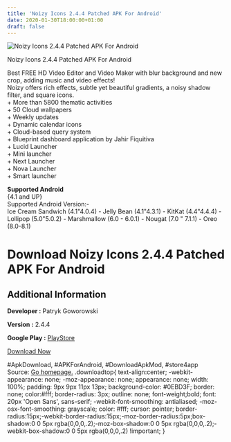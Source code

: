 ```yaml
---
title: 'Noizy Icons 2.4.4 Patched APK For Android'
date: 2020-01-30T18:00:00+01:00
draft: false
---
```


![Noizy Icons 2.4.4 Patched APK For Android](https://i2.wp.com/apkhome.net/wp-content/uploads/2018/12/Noizy-Icons-2.4.4.png "Noizy Icons 2.4.4 Patched APK For Android")

  

Noizy Icons 2.4.4 Patched APK For Android

Best FREE HD Video Editor and Video Maker with blur background and new crop, adding music and video effects!  
Noizy offers rich effects, subtle yet beautiful gradients, a noisy shadow filter, and square icons.  
\+ More than 5800 thematic activities  
\+ 50 Cloud wallpapers  
\+ Weekly updates  
\+ Dynamic calendar icons  
\+ Cloud-based query system  
\+ Blueprint dashboard application by Jahir Fiquitiva  
\+ Lucid Launcher  
\+ Mini launcher  
\+ Next Launcher  
\+ Nova Launcher  
\+ Smart launcher

**Supported Android**  
{4.1 and UP}  
Supported Android Version:-  
Ice Cream Sandwich (4.1"4.0.4) - Jelly Bean (4.1"4.3.1) - KitKat (4.4"4.4.4) - Lollipop (5.0"5.0.2) - Marshmallow (6.0 - 6.0.1) - Nougat (7.0 " 7.1.1) - Oreo (8.0-8.1)

Download Noizy Icons 2.4.4 Patched APK For Android
==================================================

Additional Information
----------------------

**Developer :** Patryk Goworowski

**Version :** 2.4.4

**Google Play :** [PlayStore](https://play.google.com/store/apps/details?id=pl.patrykgoworowski.noizyicons)

  

[Download Now](https://store4app.co/post/noizy-icons-2-4-4-patched-apk-for-android_1573671103)

  
#ApkDownload, #APKForAndroid, #DownloadApkMod, #store4app  
Source: [Go homepage.](https://store4app.co/post/noizy-icons-2-4-4-patched-apk-for-android_1573671103) .downloadtop{ text-align:center; -webkit-appearance: none; -moz-appearance: none; appearance: none; width: 100%; padding: 9px 9px 11px 13px; background-color: #0EBD3F; border: none; color:#fff; border-radius: 3px; outline: none; font-weight;bold; font: 20px 'Open Sans', sans-serif; -webkit-font-smoothing: antialiased; -moz-osx-font-smoothing: grayscale; color: #fff; cursor: pointer; border-radius:15px;-webkit-border-radius:15px;-moz-border-radius:5px;box-shadow:0 0 5px rgba(0,0,0,.2);-moz-box-shadow:0 0 5px rgba(0,0,0,.2);-webkit-box-shadow:0 0 5px rgba(0,0,0,.2) !important; }